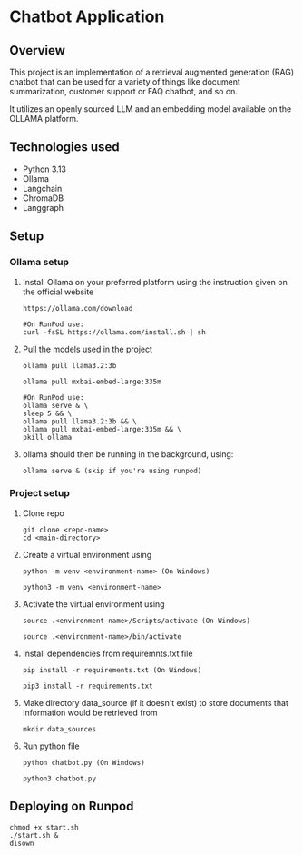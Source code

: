 # Chatbot Application

## Overview

This project is an implementation of a retrieval augmented generation (RAG) chatbot that can be used for a variety of things like document summarization, customer support or FAQ chatbot, and so on.

It utilizes an openly sourced LLM and an embedding model available on the OLLAMA platform.

## Technologies used
- Python 3.13
- Ollama
- Langchain
- ChromaDB
- Langgraph

## Setup

### Ollama setup
1. Install Ollama on your preferred platform using the instruction given on the official website
    ```
    https://ollama.com/download
    
    #On RunPod use:
    curl -fsSL https://ollama.com/install.sh | sh

2. Pull the models used in the project
     ```
    ollama pull llama3.2:3b

    ollama pull mxbai-embed-large:335m

    #On RunPod use:
    ollama serve & \
    sleep 5 && \
    ollama pull llama3.2:3b && \
    ollama pull mxbai-embed-large:335m && \
    pkill ollama

3. ollama should then be running in the background, using:
    ```
    ollama serve & (skip if you're using runpod)

### Project setup
1. Clone repo
    ```
    git clone <repo-name>
    cd <main-directory>

2. Create a virtual environment using
    ```
    python -m venv <environment-name> (On Windows)

    python3 -m venv <environment-name>

3. Activate the virtual environment using
    ```
    source .<environment-name>/Scripts/activate (On Windows)

    source .<environment-name>/bin/activate

4. Install dependencies from requiremnts.txt file
    ```
    pip install -r requirements.txt (On Windows)

    pip3 install -r requirements.txt

5. Make directory data_source (if it doesn't exist) to store documents that information would be retrieved from
    ```
    mkdir data_sources

6. Run python file
    ```
    python chatbot.py (On Windows)

    python3 chatbot.py

## Deploying on Runpod

    chmod +x start.sh
    ./start.sh &
    disown